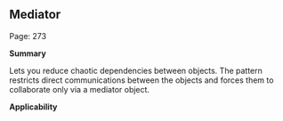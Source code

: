 ## Mediator

Page: 273

**Summary**

Lets you reduce chaotic dependencies between objects. The pattern restricts direct communications between the objects and forces them to collaborate only via a mediator object.

**Applicability**